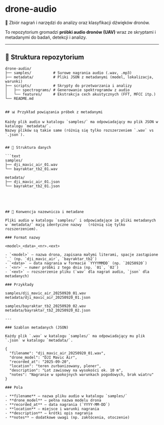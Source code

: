# drone-audio

📡 Zbiór nagrań i narzędzi do analizy oraz klasyfikacji dźwięków dronów.  

To repozytorium gromadzi **próbki audio dronów (UAV)** wraz ze skryptami i metadanymi do badań, detekcji i analizy.  

---

## 📂 Struktura repozytorium

```text
drone-audio/
├── samples/          # Surowe nagrania audio (.wav, .mp3)
├── metadata/         # Pliki JSON z metadanymi (model, lokalizacja, warunki)
├── scripts/          # Skrypty do przetwarzania i analizy
│   ├── spectrograms/ # Generowanie spektrogramów z audio
│   └── features/     # Ekstrakcja cech akustycznych (FFT, MFCC itp.)
└── README.md


## 📊 Przykład powiązania próbek z metadanymi

Każdy plik audio w katalogu `samples/` ma odpowiadający mu plik JSON w katalogu `metadata/`.  
Nazwy plików są takie same (różnią się tylko rozszerzeniem `.wav` vs `.json`).  


## 📂 Struktura danych

```text
samples/
├── dji_mavic_air_01.wav
└── bayraktar_tb2_01.wav

metadata/
├── dji_mavic_air_01.json
└── bayraktar_tb2_01.json





## 📑 Konwencja nazewnicza i metadane

Pliki audio w katalogu `samples/` i odpowiadające im pliki metadanych w `metadata/` mają identyczne nazwy   (różnią się tylko rozszerzeniem). 

### Format nazwy

<model>_<data>_<nr>.<ext>

- `<model>` – nazwa drona, zapisana małymi literami, spacje zastąpione `_` (np. `dji_mavic_air`, `bayraktar_tb2`)  
- `<data>` – data nagrania w formacie `YYYYMMDD` (np. `20250920`)  
- `<nr>` – numer próbki z tego dnia (np. `01`, `02`)  
- `<ext>` – rozszerzenie pliku (`wav` dla nagrań audio, `json` dla metadanych)  

### Przykłady

samples/dji_mavic_air_20250920_01.wav  
metadata/dji_mavic_air_20250920_01.json  

samples/bayraktar_tb2_20250920_02.wav  
metadata/bayraktar_tb2_20250920_02.json  

---

### Szablon metadanych (JSON)

Każdy plik `.wav` w katalogu `samples/` ma odpowiadający mu plik `.json` w katalogu `metadata/`.  

{
  "filename": "dji_mavic_air_20250920_01.wav",
  "drone_model": "DJI Mavic Air",
  "recorded_at": "2025-09-20",
  "location": "teren zurbanizowany, plener",
  "description": "Lot zawisowy na wysokości ok. 10 m",
  "notes": "Nagranie w spokojnych warunkach pogodowych, brak wiatru"
}

### Pola

- **filename** – nazwa pliku audio w katalogu `samples/`  
- **drone_model** – pełna nazwa modelu drona  
- **recorded_at** – data nagrania (`YYYY-MM-DD`)  
- **location** – miejsce i warunki nagrania  
- **description** – krótki opis nagrania  
- **notes** – dodatkowe uwagi (np. zakłócenia, otoczenie)  
